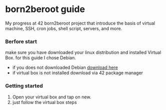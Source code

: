 # born2beroot guide
My progress at 42 born2beroot project that introduce the basis of virtual machine, SSH, cron jobs, shell script, servers, and more.

### Berfore start
make sure you have downloaded your linux distribution and installed Virtual Box. for this guide I chose Debian. <br/>
- if you does not downloaded Debian [download here](https://www.debian.org/download)
- if virtual box is not installed download via 42 package manager 

### Getting started

1. Open your virtual box and tap on new.
2. just follow the virtual box steps
